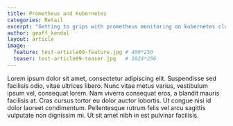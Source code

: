 ```yaml
---
title: Prometheus and Kubernetes
categories: Retail
excerpt: "Getting to grips with prometheus monitoring on kubernetes clusters"
author: geoff_kendal
layout: article
image: 
  feature: test-article09-feature.jpg # 400*250
  teaser: test-article09-teaser.jpg   # 1024*256
---
```


Lorem ipsum dolor sit amet, consectetur adipiscing elit. Suspendisse sed facilisis odio, vitae ultrices libero. Nunc vitae metus varius, vestibulum ipsum vel, consequat lorem. Nam viverra consequat eros, a blandit mauris facilisis at. Cras cursus tortor eu dolor auctor lobortis. Ut congue nisi id dolor laoreet condimentum. Pellentesque rutrum felis vel arcu sagittis vulputate non dignissim mi. Ut sit amet nibh in est pulvinar facilisis.
